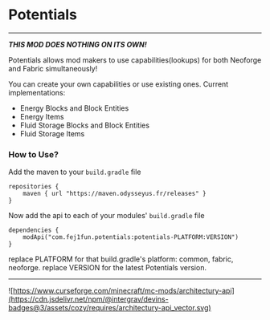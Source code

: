 # **Potentials**

----
***THIS MOD DOES NOTHING ON ITS OWN!***

Potentials allows mod makers to use capabilities(lookups) for both
Neoforge and Fabric simultaneously!

You can create your own capabilities or use existing ones.
Current implementations:
- Energy Blocks and Block Entities
- Energy Items
- Fluid Storage Blocks and Block Entities
- Fluid Storage Items

### How to Use?
Add the maven to your `build.gradle` file
```
repositories {
    maven { url "https://maven.odysseyus.fr/releases" }
}
```
Now add the api to each of your modules' `build.gradle` file
```
dependencies {
    modApi("com.fej1fun.potentials:potentials-PLATFORM:VERSION")
}
```
replace PLATFORM for that build.gradle's platform: common, fabric, neoforge.
replace VERSION for the latest Potentials version.

----

![https://www.curseforge.com/minecraft/mc-mods/architectury-api](https://cdn.jsdelivr.net/npm/@intergrav/devins-badges@3/assets/cozy/requires/architectury-api_vector.svg)
